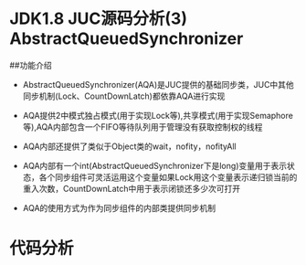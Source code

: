 JDK1.8 JUC源码分析(3) AbstractQueuedSynchronizer
=====

##功能介绍

* AbstractQueuedSynchronizer(AQA)是JUC提供的基础同步类，JUC中其他同步机制(Lock、CountDownLatch)都依靠AQA进行实现

* AQA提供2中模式独占模式(用于实现Lock等),共享模式(用于实现Semaphore等),AQA内部包含一个FIFO等待队列用于管理没有获取控制权的线程

* AQA内部还提供了类似于Object类的wait，nofity，nofityAll 

* AQA内部有一个int(AbstractQueuedSynchronizer下是long)变量用于表示状态，各个同步组件可灵活运用这个变量如果Lock用这个变量表示递归锁当前的重入次数，CountDownLatch中用于表示闭锁还多少次可打开

* AQA的使用方式为作为同步组件的内部类提供同步机制

代码分析
=====

